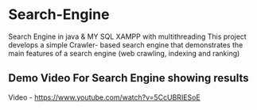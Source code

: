 # Search-Engine
Search Engine in java &amp; MY SQL XAMPP with multithreading
This project develops a simple Crawler- based search engine that demonstrates the main features of a search engine (web crawling, indexing and ranking)

## Demo Video For Search Engine showing results
Video - https://www.youtube.com/watch?v=5CcUBRIESoE
